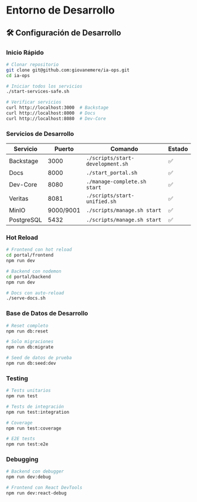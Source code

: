 # Entorno de Desarrollo

## 🛠️ Configuración de Desarrollo

### Inicio Rápido

```bash
# Clonar repositorio
git clone git@github.com:giovanemere/ia-ops.git
cd ia-ops

# Iniciar todos los servicios
./start-services-safe.sh

# Verificar servicios
curl http://localhost:3000  # Backstage
curl http://localhost:8000  # Docs
curl http://localhost:8080  # Dev-Core
```

### Servicios de Desarrollo

| Servicio | Puerto | Comando | Estado |
|----------|--------|---------|--------|
| Backstage | 3000 | `./scripts/start-development.sh` | ✅ |
| Docs | 8000 | `./start_portal.sh` | ✅ |
| Dev-Core | 8080 | `./manage-complete.sh start` | ✅ |
| Veritas | 8081 | `./scripts/start-unified.sh` | ✅ |
| MinIO | 9000/9001 | `./scripts/manage.sh start` | ✅ |
| PostgreSQL | 5432 | `./scripts/manage.sh start` | ✅ |

### Hot Reload

```bash
# Frontend con hot reload
cd portal/frontend
npm run dev

# Backend con nodemon
cd portal/backend  
npm run dev

# Docs con auto-reload
./serve-docs.sh
```

### Base de Datos de Desarrollo

```bash
# Reset completo
npm run db:reset

# Solo migraciones
npm run db:migrate

# Seed de datos de prueba
npm run db:seed:dev
```

### Testing

```bash
# Tests unitarios
npm run test

# Tests de integración
npm run test:integration

# Coverage
npm run test:coverage

# E2E tests
npm run test:e2e
```

### Debugging

```bash
# Backend con debugger
npm run dev:debug

# Frontend con React DevTools
npm run dev:react-debug
```
